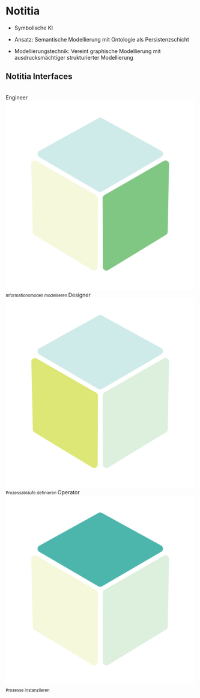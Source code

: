 # Notitia

<v-click>

-   Symbolische KI

</v-click>

<v-click>

-   Ansatz: Semantische Modellierung mit Ontologie als Persistenzschicht

</v-click>

<v-click>

-   Modellierungstechnik: Vereint graphische Modellierung mit ausdrucksmächtiger strukturierter Modellierung

</v-click>

<v-click>

## Notitia Interfaces

</v-click>

<br/>

<div class="d-flex justify-space-around">
    <v-card v-click dark width="200">
        <v-card-title style="text-align: center">
            Engineer
        </v-card-title>
        <v-card-text style="text-align: center; font-size: 11px">
            <img src="public/img/notitia-engineer-cube.svg">
            Informationsmodell modellieren
        </v-card-text>
    </v-card>
    <v-card v-click dark width="200">
        <v-card-title style="text-align: center">
            Designer
        </v-card-title>
        <v-card-text style="text-align: center; font-size: 11px">
            <img src="public/img/notitia-designer-cube.svg">
            Prozessabläufe definieren
        </v-card-text>
    </v-card>
    <v-card v-click dark width="200">
        <v-card-title style="text-align: center">
            Operator
        </v-card-title>
        <v-card-text style="text-align: center; font-size: 11px">
            <img src="public/img/notitia-operator-cube.svg">
            Prozesse instanziieren
        </v-card-text>
    </v-card>
</div>
